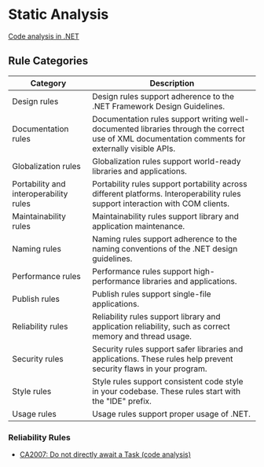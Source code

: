 # Static Analysis


[Code analysis in .NET](https://docs.microsoft.com/en-us/dotnet/fundamentals/code-analysis/overview)

## Rule Categories


| Category                               | Description                                                                                                                                      |
| -------------------------------------- | ------------------------------------------------------------------------------------------------------------------------------------------------ |
| Design rules                           | Design rules support adherence to the .NET Framework Design Guidelines.                                                                          |
| Documentation rules                    | Documentation rules support writing well-documented libraries through the correct use of XML documentation comments for externally visible APIs. |
| Globalization rules                    | Globalization rules support world-ready libraries and applications.                                                                              |
| Portability and interoperability rules | Portability rules support portability across different platforms. Interoperability rules support interaction with COM clients.                   |
| Maintainability rules                  | Maintainability rules support library and application maintenance.                                                                               |
| Naming rules                           | Naming rules support adherence to the naming conventions of the .NET design guidelines.                                                          |
| Performance rules                      | Performance rules support high-performance libraries and applications.                                                                           |
| Publish rules                          | Publish rules support single-file applications.                                                                                                  |
| Reliability rules                      | Reliability rules support library and application reliability, such as correct memory and thread usage.                                          |
| Security rules                         | Security rules support safer libraries and applications. These rules help prevent security flaws in your program.                                |
| Style rules                            | Style rules support consistent code style in your codebase. These rules start with the "IDE" prefix.                                             |
| Usage rules                            | Usage rules support proper usage of .NET.                                                                                                        |


### Reliability Rules

* [CA2007: Do not directly await a Task (code analysis)](https://docs.microsoft.com/en-us/dotnet/fundamentals/code-analysis/quality-rules/ca2007)
